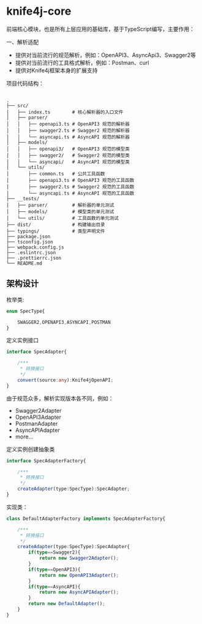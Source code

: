 # knife4j-core

前端核心模块，也是所有上层应用的基础库，基于TypeScript编写，主要作用：

一、解析适配

- 提供对当前流行的规范解析，例如：OpenAPI3、AsyncApi3、Swagger2等
- 提供对当前流行的工具格式解析，例如：Postman、curl
- 提供对Knife4j框架本身的扩展支持


项目代码结构：
```properties

.
├── src/
│   ├── index.ts        # 核心解析器的入口文件
│   ├── parser/
│   │   ├── openapi3.ts # OpenAPI3 规范的解析器
│   │   ├── swagger2.ts # Swagger2 规范的解析器
│   │   └── asyncapi.ts # AsyncAPI 规范的解析器
│   ├── models/
│   │   ├── openapi3/   # OpenAPI3 规范的模型类
│   │   ├── swagger2/   # Swagger2 规范的模型类
│   │   └── asyncapi/   # AsyncAPI 规范的模型类
│   └── utils/
│       ├── common.ts   # 公共工具函数
│       ├── openapi3.ts # OpenAPI3 规范的工具函数
│       ├── swagger2.ts # Swagger2 规范的工具函数
│       └── asyncapi.ts # AsyncAPI 规范的工具函数
├── __tests/
│   ├── parser/         # 解析器的单元测试
│   ├── models/         # 模型类的单元测试
│   └── utils/          # 工具函数的单元测试
├── dist/               # 构建输出目录
├── typings/            # 类型声明文件
├── package.json
├── tsconfig.json
├── webpack.config.js
├── .eslintrc.json
├── .prettierrc.json
└── README.md
```



## 架构设计

枚举类:
```typescript
enum SpecType{

    SWAGGER2,OPENAPI3,ASYNCAPI,POSTMAN
}

```


定义实例接口


```typescript
interface SpecAdapter{

    /***
     * 转换接口
     */
    convert(source:any):Knife4jOpenAPI;
}

```
由于规范众多，解析实现版本各不同，例如：

- Swagger2Adapter
- OpenAPI3Adapter
- PostmanAdapter
- AsyncAPIAdapter
- more...



定义实例创建抽象类

```typescript
interface SpecAdapterFactory{

    /***
     * 转换接口
     */
    createAdapter(type:SpecType):SpecAdapter;
}

```

实现类：

```typescript
class DefaultAdapterFactory implements SpecAdapterFactory{

    /***
     * 转换接口
     */
    createAdapter(type:SpecType):SpecAdapter{
        if(type==Swagger2){
            return new Swagger2Adapter();
        }
        if(type==OpenAPI3){
            return new OpenAPI3Adapter();
        }
        if(type==AsyncAPI){
            return new AsyncAPIAdapter();
        }
        return new DefaultAdapter();
    }
}

```